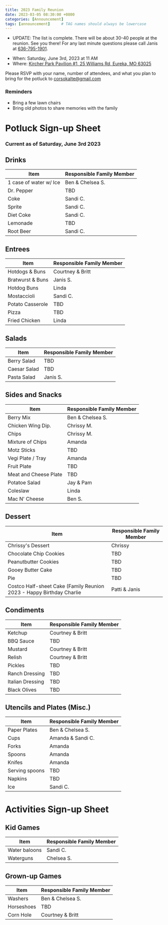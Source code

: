 ```yaml
---
title: 2023 Family Reunion
date: 2023-03-05 08:30:00 +0800
categories: [Announcement]
tags: [announcement]     # TAG names should always be lowercase
---
```


* UPDATE: The list is complete. There will be about 30-40 people at the reunion. See you there! For any last minute questions please call Janis at <a href="tel:6367951901">636-795-1901</a>.



- When: Saturday, June 3rd, 2023 at 11 AM  
- Where: [Kircher Park Pavilion #1, 25 Williams Rd, Eureka, MO 63025](https://www.google.com/maps/place/Kircher+Park/@38.502744,-90.6155987,16z/data=!4m14!1m7!3m6!1s0x87d92817a45c6819:0x8005682ed093d1f!2sKircher+Park!8m2!3d38.502744!4d-90.612958!16s%2Fg%2F1tcvjm_2!3m5!1s0x87d92817a45c6819:0x8005682ed093d1f!8m2!3d38.502744!4d-90.612958!16s%2Fg%2F1tcvjm_2)   

Please RSVP with your name, number of attendees, and what you plan to bring for the potluck to [corsokalte@gmail.com](mailto:corsokalte@gmail.com?subject=[CKFamilyReunion])

### Reminders
- Bring a few lawn chairs
- Bring old photos to share memories with the family

# Potluck Sign-up Sheet

### Current as of Saturday, June 3rd 2023

## Drinks

| Item      | Responsible Family Member |
| ----------- | ----------- |
| 1 case of water w/ Ice    | Ben & Chelsea S.       |
| Dr. Pepper                | TBD                      | 
| Coke                      | Sandi C.                      | 
| Sprite                    | Sandi C.                      | 
| Diet Coke                 | Sandi C.                      | 
| Lemonade                  | TBD                      | 
| Root Beer                 | Sandi C.                      | 

## Entrees

| Item      | Responsible Family Member |
| ----------- | ----------- |
| Hotdogs & Buns            |      Courtney & Britt    |
| Bratwurst & Buns          |      Janis S.    |
| Hotdog Buns               |      Linda       | 
| Mostaccioli        |      Sandi C.    |
| Potato Casserole   |      TBD    |
| Pizza              |      TBD    |
| Fried Chicken                |      Linda    | 


## Salads

| Item      | Responsible Family Member |
| ----------- | ----------- |
| Berry Salad      |   TBD        |
| Caesar Salad     |   TBD        |
| Pasta Salad      |   Janis S.        | 

## Sides and Snacks

| Item      | Responsible Family Member |
| ----------- | ----------- |
| Berry Mix               |     Ben & Chelsea S.    |
| Chicken Wing Dip.       |     Chrissy M.          | 
| Chips                   |     Chrissy M.          |
| Mixture of Chips        |     Amanda              |
| Motz Sticks             |     TBD                 |
| Vegi Plate / Tray       |     Amanda              |
| Fruit Plate             |     TBD                 |
| Meat and Cheese Plate   |     TBD                 |
| Potatoe Salad           |     Jay & Pam           | 
| Coleslaw                |     Linda               |
| Mac N' Cheese           |     Ben S.              |

## Dessert

| Item      | Responsible Family Member |
| ----------- | ----------- |
| Chrissy's Dessert                 | Chrissy   |
| Chocolate Chip Cookies            |  TBD      |
| Peanutbutter Cookies              |  TBD      |
| Gooey Butter Cake                 |  TBD      |
| Pie                               |  TBD      | 
| Costco Half-sheet Cake (Family Reunion 2023 - Happy Birthday Charlie  |  Patti & Janis      | 

## Condiments

| Item      | Responsible Family Member |
| ----------- | ----------- |
| Ketchup                  | Courtney & Britt     |
| BBQ Sauce                | TBD                  | 
| Mustard                  | Courtney & Britt     | 
| Relish                   | Courtney & Britt     |
| Pickles                  | TBD     | 
| Ranch Dressing           | TBD     |
| Italian Dressing         | TBD     |
| Black Olives             | TBD     |

## Utencils and Plates (Misc.)

| Item      | Responsible Family Member |
| ----------- | ----------- |
| Paper Plates     | Ben & Chelsea S.      |
| Cups             | Amanda & Sandi C.      | 
| Forks            | Amanda      | 
| Spoons           | Amanda      | 
| Knifes           | Amanda      | 
| Serving spoons   | TBD      | 
| Napkins          | TBD      | 
| Ice              | Sandi C. |

# Activities Sign-up Sheet

## Kid Games

| Item      | Responsible Family Member |
| ----------- | ----------- |
| Water baloons    | Sandi C.       |
| Waterguns        | Chelsea S.     |

## Grown-up Games

| Item      | Responsible Family Member |
| ----------- | ----------- |
| Washers        | Ben & Chelsea S.       |
| Horseshoes    | TBD     |
| Corn Hole    | Courtney & Britt      |
